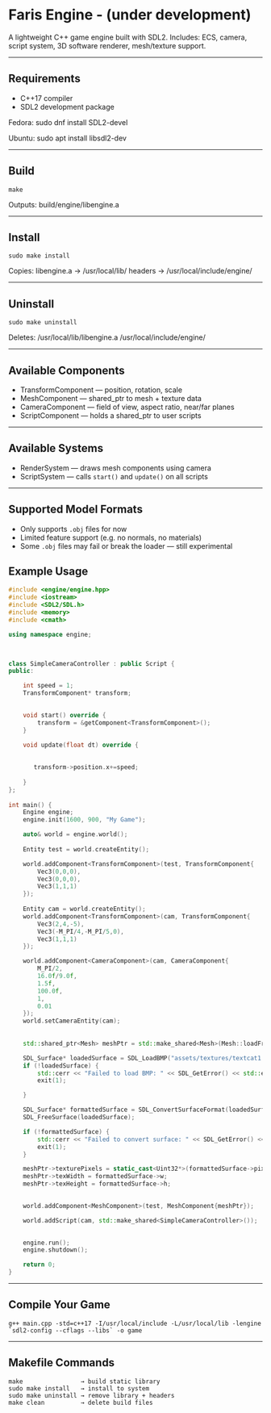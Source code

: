 # Faris Engine - (under development)

A lightweight C++ game engine built with SDL2.
Includes: ECS, camera, script system, 3D software renderer, mesh/texture support.

---

## Requirements

- C++17 compiler
- SDL2 development package

Fedora:
    sudo dnf install SDL2-devel

Ubuntu:
    sudo apt install libsdl2-dev

---

## Build

    make

Outputs:
    build/engine/libengine.a

---

## Install

    sudo make install

Copies:
    libengine.a → /usr/local/lib/
    headers     → /usr/local/include/engine/

---

## Uninstall

    sudo make uninstall

Deletes:
    /usr/local/lib/libengine.a
    /usr/local/include/engine/

---

## Available Components

- TransformComponent — position, rotation, scale
- MeshComponent      — shared_ptr to mesh + texture data
- CameraComponent    — field of view, aspect ratio, near/far planes
- ScriptComponent    — holds a shared_ptr to user scripts

---

## Available Systems

- RenderSystem — draws mesh components using camera
- ScriptSystem — calls `start()` and `update()` on all scripts

---

## Supported Model Formats

- Only supports `.obj` files for now
- Limited feature support (e.g. no normals, no materials)
- Some `.obj` files may fail or break the loader — still experimental

## Example Usage

```cpp
#include <engine/engine.hpp>
#include <iostream>
#include <SDL2/SDL.h>
#include <memory>
#include <cmath>

using namespace engine;

  

class SimpleCameraController : public Script {
public:

    int speed = 1;
    TransformComponent* transform;
    

    void start() override {
        transform = &getComponent<TransformComponent>();
    }

    void update(float dt) override {
         
        
       transform->position.x+=speed;
   
    } 
};
 
int main() {
    Engine engine;
    engine.init(1600, 900, "My Game");

    auto& world = engine.world();
    
    Entity test = world.createEntity();

    world.addComponent<TransformComponent>(test, TransformComponent{
        Vec3(0,0,0),
        Vec3(0,0,0),
        Vec3(1,1,1)
    });
     
    Entity cam = world.createEntity();
    world.addComponent<TransformComponent>(cam, TransformComponent{
        Vec3(2,4,-5),
        Vec3(-M_PI/4,-M_PI/5,0),
        Vec3(1,1,1)
    });

    world.addComponent<CameraComponent>(cam, CameraComponent{
        M_PI/2,
        16.0f/9.0f,
        1.5f,
        100.0f,
        1,
        0.01
    });
    world.setCameraEntity(cam);
 
    
    std::shared_ptr<Mesh> meshPtr = std::make_shared<Mesh>(Mesh::loadFromObj("assets/models/cat.obj"));

    SDL_Surface* loadedSurface = SDL_LoadBMP("assets/textures/textcat1.bmp");
    if (!loadedSurface) {
        std::cerr << "Failed to load BMP: " << SDL_GetError() << std::endl;
        exit(1);

    } 

    SDL_Surface* formattedSurface = SDL_ConvertSurfaceFormat(loadedSurface, SDL_PIXELFORMAT_ARGB8888, 0);
    SDL_FreeSurface(loadedSurface);

    if (!formattedSurface) {
        std::cerr << "Failed to convert surface: " << SDL_GetError() << std::endl;
        exit(1);
    }

    meshPtr->texturePixels = static_cast<Uint32*>(formattedSurface->pixels);
    meshPtr->texWidth = formattedSurface->w;
    meshPtr->texHeight = formattedSurface->h;

    
    world.addComponent<MeshComponent>(test, MeshComponent{meshPtr});

    world.addScript(cam, std::make_shared<SimpleCameraController>());
  

    engine.run();
    engine.shutdown();

    return 0;
}  
```

---

## Compile Your Game

    g++ main.cpp -std=c++17 -I/usr/local/include -L/usr/local/lib -lengine `sdl2-config --cflags --libs` -o game

---

## Makefile Commands

    make                → build static library
    sudo make install   → install to system
    sudo make uninstall → remove library + headers
    make clean          → delete build files
